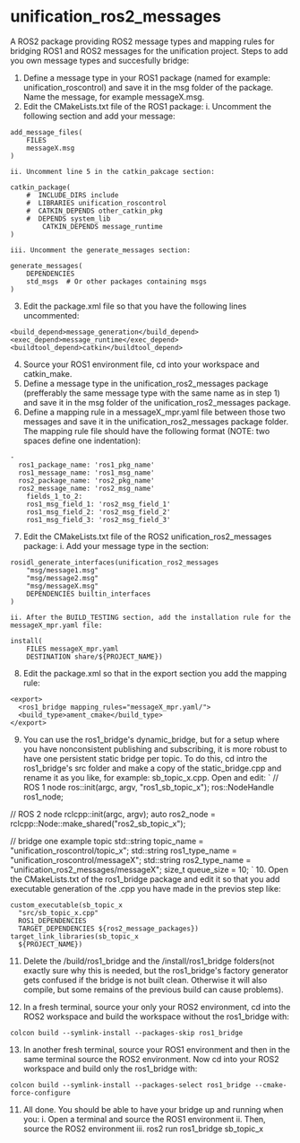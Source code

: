 # unification_ros2_messages

A ROS2 package providing ROS2 message types and mapping rules for bridging ROS1 and ROS2
messages for the unification project. Steps to add you own message types and succesfully bridge:

1. Define a message type in your ROS1 package (named for example: unification_roscontrol) and save it in the msg folder of the package. Name the message, for example messageX.msg.
2. Edit the CMakeLists.txt file of the ROS1 package:
    i. Uncomment the following section and add your message:
```
add_message_files(
  	FILES
	messageX.msg
)
```
    ii. Uncomment line 5 in the catkin_pakcage section:
```
catkin_package(
	#  INCLUDE_DIRS include
	#  LIBRARIES unification_roscontrol
	#  CATKIN_DEPENDS other_catkin_pkg
	#  DEPENDS system_lib
    	CATKIN_DEPENDS message_runtime
)
```
    iii. Uncomment the generate_messages section:
```
generate_messages(
	DEPENDENCIES
  	std_msgs  # Or other packages containing msgs
)
```
3. Edit the package.xml file so that you have the following lines uncommented:
```
<build_depend>message_generation</build_depend>
<exec_depend>message_runtime</exec_depend>
<buildtool_depend>catkin</buildtool_depend>
```
4. Source your ROS1 environment file, cd into your workspace and catkin_make.
5. Define a message type in the unification_ros2_messages package (prefferably the same message type with the same name as in step 1) and save it in the msg folder of the unification_ros2_messages package.
6. Define a mapping rule in a messageX_mpr.yaml file between those two messages and save it in the unification_ros2_messages package folder. The mapping rule file should have the following format (NOTE: two spaces define one indentation):
```
-
  ros1_package_name: 'ros1_pkg_name'
  ros1_message_name: 'ros1_msg_name'
  ros2_package_name: 'ros2_pkg_name'
  ros2_message_name: 'ros2_msg_name'
    fields_1_to_2:
    ros1_msg_field_1: 'ros2_msg_field_1'
    ros1_msg_field_2: 'ros2_msg_field_2'
    ros1_msg_field_3: 'ros2_msg_field_3'
```	
7. Edit the CMakeLists.txt file of the ROS2 unification_ros2_messages package:
    i. Add your message type in the section:
```
rosidl_generate_interfaces(unification_ros2_messages
  	"msg/message1.msg"
  	"msg/message2.msg"
  	"msg/messageX.msg"
  	DEPENDENCIES builtin_interfaces
)
```
    ii. After the BUILD_TESTING section, add the installation rule for the messageX_mpr.yaml file:
```
install(
	FILES messageX_mpr.yaml
  	DESTINATION share/${PROJECT_NAME})
```
8. Edit the package.xml so that in the export section you add the mapping rule:
```
<export>
  <ros1_bridge mapping_rules="messageX_mpr.yaml/">
  <build_type>ament_cmake</build_type>
</export>

```
9. You can use the ros1_bridge's dynamic_bridge, but for a setup where you have nonconsistent publishing and subscribing, it is more robust to have one persistent static bridge per topic. To do this, cd intro the ros1_bridge's src folder and make a copy of the static_bridge.cpp and rename it as you like, for example: sb_topic_x.cpp. Open and edit:
`
// ROS 1 node
  ros::init(argc, argv, "ros1_sb_topic_x");
  ros::NodeHandle ros1_node;

  // ROS 2 node
  rclcpp::init(argc, argv);
  auto ros2_node = rclcpp::Node::make_shared("ros2_sb_topic_x");

  // bridge one example topic
  std::string topic_name = "unification_roscontrol/topic_x";
  std::string ros1_type_name = "unification_roscontrol/messageX";
  std::string ros2_type_name = "unification_ros2_messages/messageX";
  size_t queue_size = 10;
`
10. Open the CMakeLists.txt of the ros1_bridge package and edit it so that you add executable generation of the .cpp you have made in the previos step like:
```
custom_executable(sb_topic_x
  "src/sb_topic_x.cpp"
  ROS1_DEPENDENCIES
  TARGET_DEPENDENCIES ${ros2_message_packages})
target_link_libraries(sb_topic_x
  ${PROJECT_NAME})
```
11. Delete the /build/ros1_bridge and the /install/ros1_bridge folders(not exactly sure why this is needed, but the ros1_bridge's factory generator gets confused if the bridge is not built clean. Otherwise it will also compile, but some remains of the previous build can cause problems).

12. In a fresh terminal, source your only your ROS2 environment, cd into the ROS2 workspace and build the workspace without the ros1_bridge with:
```
colcon build --symlink-install --packages-skip ros1_bridge
```
13. In another fresh terminal, source your ROS1 environment and then in the same terminal source the ROS2 environment. Now cd into your ROS2 workspace and build only the ros1_bridge with:
```
colcon build --symlink-install --packages-select ros1_bridge --cmake-force-configure
```
11. All done. You should be able to have your bridge up and running when you:
    i. Open a terminal and source the ROS1 environment
    ii. Then, source the ROS2 environment
    iii. ros2 run ros1_bridge sb_topic_x

